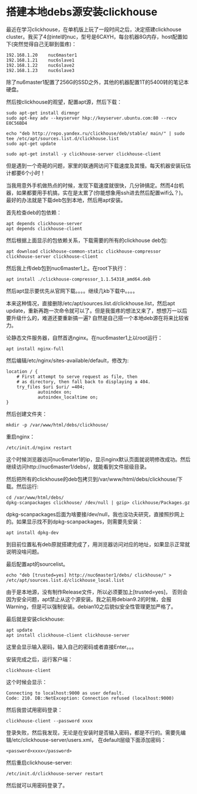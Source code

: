 搭建本地debs源安装clickhouse
==================================
最近在学习clickhouse，在单机版上玩了一段时间之后，决定搭建clickhouse cluster。我买了4台intel的nuc，型号是6CAYH，每台机器8G内存，host配置如下(突然觉得自己无聊到蛋疼)：

    192.168.1.20    nuc6master1
    192.168.1.21    nuc6slave1
    192.168.1.22    nuc6slave2
    192.168.1.23    nuc6slave3

除了nu6master1配置了256G的SSD之外，其他的机器配置1T的5400转的笔记本硬盘。

然后按clickhouse的观望，配置apt源，然后下载：

    sudo apt-get install dirmngr
    sudo apt-key adv --keyserver hkp://keyserver.ubuntu.com:80 --recv E0C56BD4

    echo "deb http://repo.yandex.ru/clickhouse/deb/stable/ main/" | sudo tee /etc/apt/sources.list.d/clickhouse.list
    sudo apt-get update

    sudo apt-get install -y clickhouse-server clickhouse-client

但是遇到一个奇葩的问题，家里的联通网访问下载速度及其慢。每天机器安装玩估计都要6个小时！

当我用意外手机做热点的时候，发现下载速度就很快，几分钟搞定。然而4台机器，如果都要用手机搞，实在是太累了(你能想象用ssh进去然后配置wifi么？)。最好的办法就是下载deb包到本地，然后用apt安装。

首先检查deb的包依赖：

    apt depends clickhouse-server
    apt depends clickhouse-client

然后根据上面显示的包依赖关系，下载需要的所有的clickhouse deb包:

    apt download clickhouse-common-static clickhouse-compressor clickhouse-server clickhouse-client

然后我上传deb包到nuc6master1上。在root下执行：

    apt install ./clickhouse-compressor_1.1.54318_amd64.deb

然后apt显示要优先从官网下载。。。。继续几kb下载中。。。。

本来这种情况，直接删除/etc/apt/sources.list.d/clickhouse.list，然后apt update，重新再跑一次命令就可以了。但是我蛋疼的想法又来了，想想万一以后要升级什么的，难道还要重新搞一遍? 自然是自己搭一个本地deb源在将来比较省力。

论静态文件服务器，自然首选nginx。在nuc6master1上以root运行：

    apt install nginx-full

然后编辑/etc/nginx/sites-available/default，修改为:

    location / {
		# First attempt to serve request as file, then
		# as directory, then fall back to displaying a 404.
		try_files $uri $uri/ =404;
                autoindex on;
                autoindex_localtime on;
	}

然后创建文件夹：

    mkdir -p /var/www/html/debs/clickhouse/

重启nginx：

    /etc/init.d/nginx restart

这个时候浏览器访问nuc6mater1的ip，显示nginx默认页面就说明修改成功。然后继续访问http://nuc6master1/debs/，就能看到文件层级目录。

然后把所有的clickhouse的deb包拷贝到/var/www/html/debs/clickhouse/下载。然后运行:

    cd /var/www/html/debs/
    dpkg-scanpackages clickhouse/ /dev/null | gzip> clickhouse/Packages.gz

dpkg-scanpackages后面为啥要接/dev/null，我也没功夫研究，直接照抄网上的。如果显示找不到dpkg-scanpackages，则需要先安装：

    apt install dpkg-dev

到目前位置私有deb原就搭建完成了，用浏览器访问对应的地址，如果显示正常就说明没啥问题。

最后配置apt的sourcelist。

    echo "deb [trusted=yes] http://nuc6master1/debs/ clickhouse/" > /etc/apt/sources.list.d/clickhouse_local.list

由于是本地源，没有制作Release文件，所以必须要加上[trusted=yes]， 否则会因为安全问题，apt禁止从这个源安装。我之前用debian9.2的时候，会报Warning，但是可以强制安装。debian10之后貌似安全性管理更加严格了。

最后就是安装clickhouse:

    apt update
    apt install clickhouse-client clickhouse-server

这里会显示输入密码，输入自己的密码或者直接Enter。。。

安装完成之后，运行客户端：

    clickhouse-client

这个时候会显示：

    Connecting to localhost:9000 as user default.
    Code: 210. DB::NetException: Connection refused (localhost:9000)

然后我尝试用密码登录：

    clickhouse-client --password xxxx

登录失败，然后我发现，无论是在安装时是否输入密码，都是不行的。需要先编辑/etc/clickhouse-server/users.xml， 在default层级下面添加密码：

    <password>xxxx</password>

然后重启clickhouse-server:

    /etc/init.d/clickhouse-server restart

然后就可以用密码登录了。

